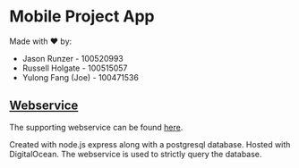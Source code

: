 # Mobile Project App

Made with :heart: by:
- Jason Runzer - 100520993
- Russell Holgate - 100515057
- Yulong Fang (Joe) - 100471536

## [Webservice](https://github.com/jrunzer26/MobileProject)
 The supporting webservice can be found [here](https://github.com/jrunzer26/MobileProject).

Created with node.js express along with a postgresql database.
Hosted with DigitalOcean.
The webservice is used to strictly query the database.
